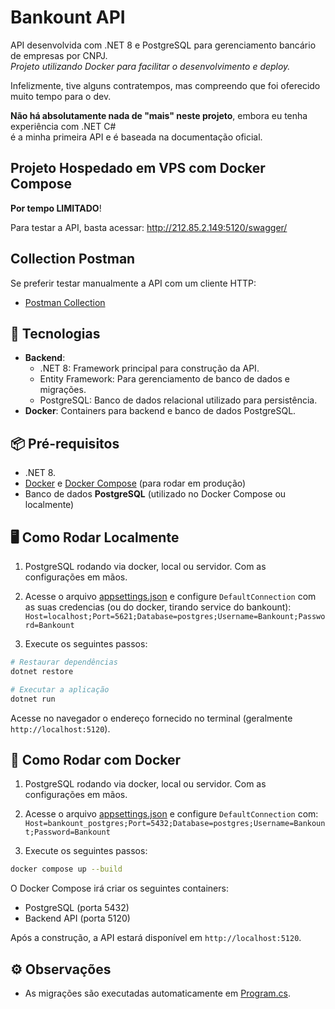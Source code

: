 # Bankount API

API desenvolvida com .NET 8 e PostgreSQL para gerenciamento bancário de empresas por CNPJ.\
*Projeto utilizando Docker para facilitar o desenvolvimento e deploy.*

Infelizmente, tive alguns contratempos, mas compreendo que foi oferecido muito tempo para o dev.

**Não há absolutamente nada de "mais" neste projeto**, embora eu tenha experiência com .NET C#\
é a minha primeira API e é baseada na documentação oficial.

## Projeto Hospedado em VPS com Docker Compose

**Por tempo LIMITADO**!

Para testar a API, basta acessar: <http://212.85.2.149:5120/swagger/>

## Collection Postman

Se preferir testar manualmente a API com um cliente HTTP:

- [Postman Collection](./postman/Bankount.postman_collection.json)

## 🚀 Tecnologias

- **Backend**:
  - .NET 8: Framework principal para construção da API.
  - Entity Framework: Para gerenciamento de banco de dados e migrações.
  - PostgreSQL: Banco de dados relacional utilizado para persistência.
- **Docker**: Containers para backend e banco de dados PostgreSQL.

## 📦 Pré-requisitos

- .NET 8.
- [Docker](https://www.docker.com/) e [Docker Compose](https://docs.docker.com/compose/) (para rodar em produção)
- Banco de dados **PostgreSQL** (utilizado no Docker Compose ou localmente)

## 🖥️ Como Rodar Localmente

1. PostgreSQL rodando via docker, local ou servidor. Com as configurações em mãos.

2. Acesse o arquivo [appsettings.json](./appsettings.json) e configure `DefaultConnection` com as suas credencias (ou do docker, tirando service do bankount):\
`Host=localhost;Port=5621;Database=postgres;Username=Bankount;Password=Bankount`

3. Execute os seguintes passos:

```bash
# Restaurar dependências
dotnet restore

# Executar a aplicação
dotnet run
```

Acesse no navegador o endereço fornecido no terminal (geralmente `http://localhost:5120`).

## 🐳 Como Rodar com Docker

1. PostgreSQL rodando via docker, local ou servidor. Com as configurações em mãos.

2. Acesse o arquivo [appsettings.json](./appsettings.json) e configure `DefaultConnection` com:\
`Host=bankount_postgres;Port=5432;Database=postgres;Username=Bankount;Password=Bankount`

3. Execute os seguintes passos:

```bash
docker compose up --build
```

O Docker Compose irá criar os seguintes containers:

- PostgreSQL (porta 5432)
- Backend API (porta 5120)

Após a construção, a API estará disponível em `http://localhost:5120`.

## ⚙️ Observações

- As migrações são executadas automaticamente em [Program.cs](./Program.cs).
